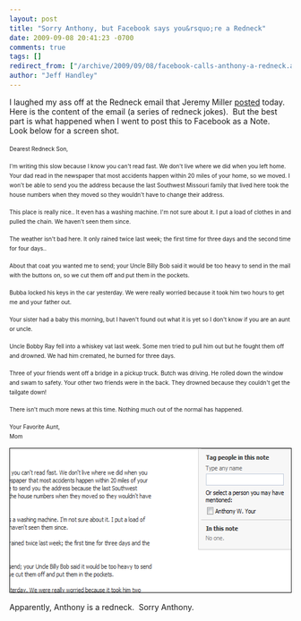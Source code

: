 ```yaml
---
layout: post
title: "Sorry Anthony, but Facebook says you&rsquo;re a Redneck"
date: 2009-09-08 20:41:23 -0700
comments: true
tags: []
redirect_from: ["/archive/2009/09/08/facebook-calls-anthony-a-redneck.aspx/"]
author: "Jeff Handley"
---
```

<!-- more -->
<p>I laughed my ass off at the Redneck email that Jeremy Miller <a href="http://codebetter.com/blogs/jeremy.miller/archive/2009/09/08/bad-humor-way-off-topic-and-you-know-you-re-going-to-read-it.aspx" target="_blank">posted</a> today.  Here is the content of the email (a series of redneck jokes).  But the best part is what happened when I went to post this to Facebook as a Note.  Look below for a screen shot.</p>  <p><font size="1">Dearest Redneck Son,</font></p>  <p><font size="1">I'm writing this slow because I know you can't read fast. We don't live where we did when you left home. Your dad read in the newspaper that most accidents happen within 20 miles of your home, so we moved. I won't be able to send you the address because the last Southwest Missouri family that lived here took the house numbers when they moved so they wouldn't have to change their address.</font></p>  <p><font size="1">This place is really nice.. It even has a washing machine. I'm not sure about it. I put a load of clothes in and pulled the chain. We haven't seen them since.</font></p>  <p><font size="1">The weather isn't bad here. It only rained twice last week; the first time for three days and the second time for four days..</font></p>  <p><font size="1">About that coat you wanted me to send; your Uncle Billy Bob said it would be too heavy to send in the mail with the buttons on, so we cut them off and put them in the pockets.</font></p>  <p><font size="1">Bubba locked his keys in the car yesterday. We were really worried because it took him two hours to get me and your father out.</font></p>  <p><font size="1">Your sister had a baby this morning, but I haven't found out what it is yet so I don't know if you are an aunt or uncle.</font></p>  <p><font size="1">Uncle Bobby Ray fell into a whiskey vat last week. Some men tried to pull him out but he fought them off and drowned. We had him cremated, he burned for three days.</font></p>  <p><font size="1">Three of your friends went off a bridge in a pickup truck. Butch was driving. He rolled down the window and swam to safety. Your other two friends were in the back. They drowned because they couldn't get the tailgate down!</font></p>  <p><font size="1">There isn't much more news at this time. Nothing much out of the normal has happened.</font></p>  <p><font size="1">Your Favorite Aunt,   <br />Mom</font></p>  <p><a href="/img/postimages/SorryAnthonybutFacebooksaysyoureaRedneck_C081/AnthonyRedneck_2.png" rel="lightbox"><img style="border-bottom: 0px; border-left: 0px; display: inline; border-top: 0px; border-right: 0px" title="AnthonyRedneck" border="0" alt="AnthonyRedneck" src="/img/postimages/SorryAnthonybutFacebooksaysyoureaRedneck_C081/AnthonyRedneck_thumb.png" width="574" height="259" /></a> </p>  <p>Apparently, Anthony is a redneck.  Sorry Anthony.</p>

